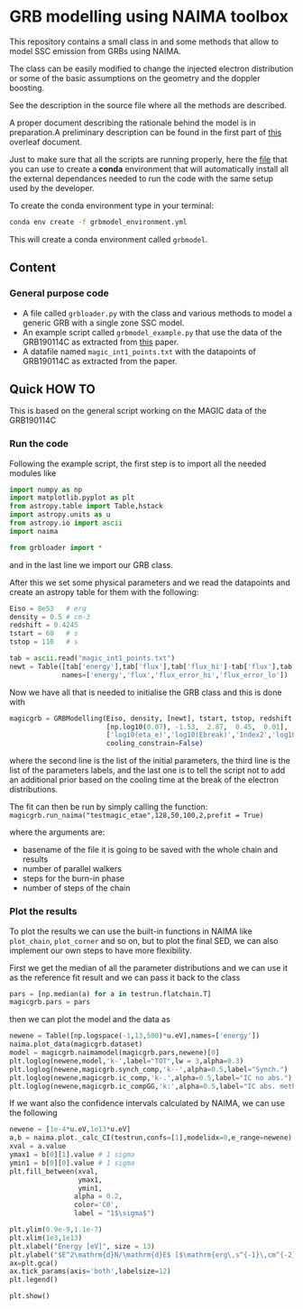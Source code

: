 # GRB modelling using NAIMA toolbox
This repository contains a small class in and some methods that allow to model SSC emission from GRBs using NAIMA.

The class can be easily modified to change the injected electron distribution or some of the basic assumptions on the 
geometry and the doppler boosting.

See the description in the source file where all the methods are described.

A proper document describing the rationale behind the model is in preparation.A preliminary description can be found
in the first part of [this](https://www.overleaf.com/4723117928bfsxvhdtxryf)
overleaf document.

Just to make sure that all the scripts are running properly, here the [file](grbmodel_environment.yml) that you can use
to create a **conda** environment that will automatically install all the external dependances needed to run the code with
the same setup used by the developer.

To create the conda environment type in your terminal:

```bash
conda env create -f grbmodel_environment.yml
```

This will create a conda environment called `grbmodel`.

## Content

### General purpose code

* A file called `grbloader.py` with the class and various methods to model a generic GRB with a single zone SSC model.
* An example script called `grbmodel_example.py` that use the data of the GRB190114C as extracted from 
[this](https://ui.adsabs.harvard.edu/abs/2019Natur.575..459M/abstract) paper.
* A datafile named `magic_int1_points.txt` with the datapoints of GRB190114C as extracted from the paper.

## Quick HOW TO
This is based on the general script working on the MAGIC data of the GRB190114C

### Run the code
Following the example script, the first step is to import all the needed modules like
```python
import numpy as np
import matplotlib.pyplot as plt
from astropy.table import Table,hstack
import astropy.units as u
from astropy.io import ascii
import naima

from grbloader import *
```
and in the last line we import our GRB class.

After this we set some physical parameters and we read the datapoints and create an astropy table
for them with the following:
```python
Eiso = 8e53   # erg
density = 0.5 # cm-3
redshift = 0.4245 
tstart = 68   # s
tstop = 110   # s

tab = ascii.read("magic_int1_points.txt")
newt = Table([tab['energy'],tab['flux'],tab['flux_hi']-tab['flux'],tab['flux']-tab['flux_lo']],
             names=['energy','flux','flux_error_hi','flux_error_lo'])
```
Now we have all that is needed to initialise the GRB class and this is done with
```python
magicgrb = GRBModelling(Eiso, density, [newt], tstart, tstop, redshift,
                        [np.log10(0.07), -1.53,  2.87,  0.45,  0.01],
                        ['log10(eta_e)','log10(Ebreak)','Index2','log10(Ec)','log10(B)'],
                        cooling_constrain=False)
```
where the second line is the list of the initial parameters, the third line is the list of the parameters labels, and the last one is to tell the script not to add an additional prior based on the cooling time at the break of the electron distributions.

The fit can then be run by simply calling the function:
`magicgrb.run_naima("testmagic_etae",128,50,100,2,prefit = True)`

where the arguments are:
* basename of the file it is going to be saved with the whole chain and results
* number of parallel walkers
* steps for the burn-in phase
* number of steps of the chain

### Plot the results
To plot the results we can use the built-in functions in NAIMA like `plot_chain`, `plot_corner` and so on, but to plot
the final SED, we can also implement our own steps to have more flexibility.

First we get the median of all the parameter distributions and we can use it as the reference fit result and we can 
pass it back to the class
```python
pars = [np.median(a) for a in testrun.flatchain.T]
magicgrb.pars = pars
```
then we can plot the model and the data as
```python
newene = Table([np.logspace(-1,13,500)*u.eV],names=['energy'])
naima.plot_data(magicgrb.dataset)
model = magicgrb.naimamodel(magicgrb.pars,newene)[0]
plt.loglog(newene,model,'k-',label="TOT",lw = 3,alpha=0.3)
plt.loglog(newene,magicgrb.synch_comp,'k--',alpha=0.5,label="Synch.")
plt.loglog(newene,magicgrb.ic_comp,'k-.',alpha=0.5,label="IC no abs.")
plt.loglog(newene,magicgrb.ic_compGG,'k:',alpha=0.5,label="IC abs. method 1")
```

If we want also the confidence intervals calculated by NAIMA, we can use the following
```python
newene = [1e-4*u.eV,1e13*u.eV]
a,b = naima.plot._calc_CI(testrun,confs=[1],modelidx=0,e_range=newene) # this is a protected naima function...I know...
xval = a.value
ymax1 = b[0][1].value # 1 sigma
ymin1 = b[0][0].value # 1 sigma
plt.fill_between(xval,
                 ymax1,
                 ymin1,
                alpha = 0.2,
                color='C0',
                label = "1$\sigma$")

plt.ylim(0.9e-9,1.1e-7)
plt.xlim(1e3,1e13)
plt.xlabel("Energy [eV]", size = 13)
plt.ylabel("$E^2\mathrm{d}N/\mathrm{d}E$ [$\mathrm{erg\,s^{-1}\,cm^{-2}}$]", size = 13)
ax=plt.gca()
ax.tick_params(axis='both',labelsize=12)
plt.legend()

plt.show()
```


